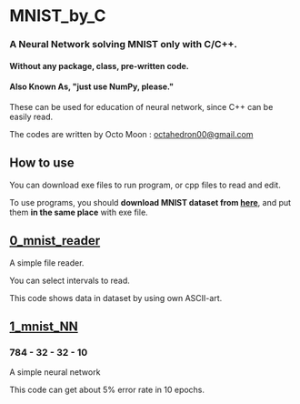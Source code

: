 # MNIST_by_C

### A Neural Network solving MNIST only with C/C++.

#### Without any package, class, pre-written code.

#### Also Known As, "just use NumPy, please."

These can be used for education of neural network, since C++ can be easily read.

The codes are written by Octo Moon : <octahedron00@gmail.com>

## How to use

You can download exe files to run program, or cpp files to read and edit.

To use programs, you should **download MNIST dataset from [here](http://yann.lecun.com/exdb/mnist/)**, and put them **in the same place** with exe file.

## [0_mnist_reader](0_mnist_reader/)

A simple file reader.

You can select intervals to read.

This code shows data in dataset by using own ASCII-art.

## [1_mnist_NN](1_mnist_NN/)

### 784 - 32 - 32 - 10

A simple neural network

This code can get about 5% error rate in 10 epochs.

